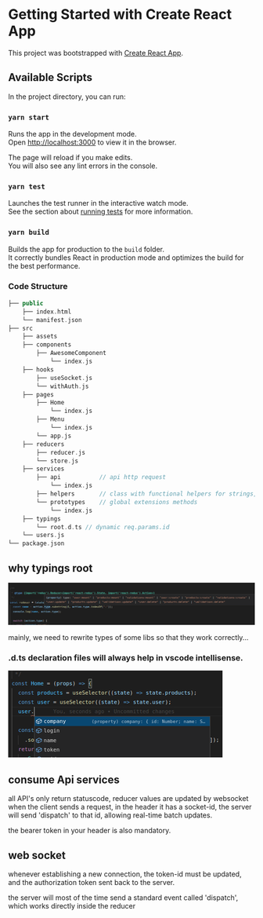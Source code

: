 # Getting Started with Create React App

This project was bootstrapped with [Create React App](https://github.com/facebook/create-react-app).
## Available Scripts

In the project directory, you can run:

### `yarn start`

Runs the app in the development mode.\
Open [http://localhost:3000](http://localhost:3000) to view it in the browser.

The page will reload if you make edits.\
You will also see any lint errors in the console.

### `yarn test`

Launches the test runner in the interactive watch mode.\
See the section about [running tests](https://facebook.github.io/create-react-app/docs/running-tests) for more information.

### `yarn build`

Builds the app for production to the `build` folder.\
It correctly bundles React in production mode and optimizes the build for the best performance.

### Code Structure

```php
├── public
    ├── index.html
    └── manifest.json
├── src
    ├── assets
    ├── components
        ├── AwesomeComponent
            └── index.js
    ├── hooks
        ├── useSocket.js
        └── withAuth.js
    ├── pages
        ├── Home
            └── index.js
        ├── Menu
            └── index.js
        └── app.js
    ├── reducers
        ├── reducer.js
        └── store.js
    ├── services
        ├── api           // api http request
            └── index.js        
        ├── helpers       // class with functional helpers for strings, arrays, objects
        └── prototypes    // global extensions methods
            └── index.js
    ├── typings
        └── root.d.ts // dynamic req.params.id
    └── users.js
└── package.json
```
## why typings root
![](public/assets/example_typings.png)

mainly, 
we need to rewrite types of some libs so that they work correctly...

### .d.ts declaration files will always help in vscode intellisense.


![](public/assets/example_typings_2.png)

## consume Api services

all API's only return statuscode, reducer values ​​are updated by websocket
when the client sends a request, in the header it has a socket-id, the server will send 'dispatch' to that id, allowing real-time batch updates.

the bearer token in your header is also mandatory.

## web socket

whenever establishing a new connection, the token-id must be updated, and the authorization token sent back to the server.

the server will most of the time send a standard event called 'dispatch', which works directly inside the reducer

